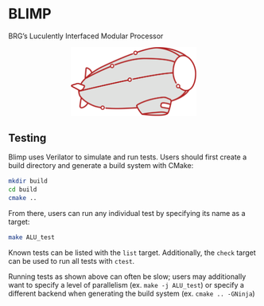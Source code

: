 # BLIMP
BRG’s Luculently Interfaced Modular Processor

<center>
  <img src="./docs/img/blimp_no_border.png" alt="A tech-inspired blimp" style="width:50%;"/>
</center>

## Testing

Blimp uses Verilator to simulate and run tests. Users should first create a build directory and generate a build system with CMake:

```bash
mkdir build
cd build
cmake ..
```

From there, users can run any individual test by specifying its name as a target:

```bash
make ALU_test
```

Known tests can be listed with the `list` target. Additionally, the `check` target can be used to run all tests with `ctest`.

Running tests as shown above can often be slow; users may additionally want to specify a level of parallelism (ex. `make -j ALU_test`) or specify a different
backend when generating the build system (ex. `cmake .. -GNinja`)
